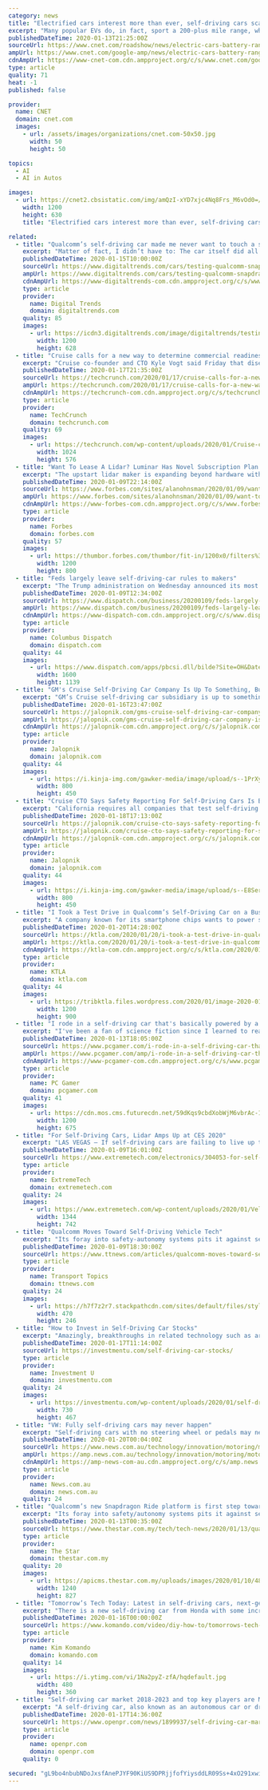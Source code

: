 ```yaml
---
category: news
title: "Electrified cars interest more than ever, self-driving cars scare, study says"
excerpt: "Many popular EVs do, in fact, sport a 200-plus mile range, which leads us to other hurdles like charging and the initial purchase price. On the flip side of things, the study also looked at self-driving cars and autonomous technology. Here, it wasn't a very rosy picture. Almost half of Americans in the survey said \"autonomous cars will be ..."
publishedDateTime: 2020-01-13T21:25:00Z
sourceUrl: https://www.cnet.com/roadshow/news/electric-cars-battery-range-self-driving-cars-safety/
ampUrl: https://www.cnet.com/google-amp/news/electric-cars-battery-range-self-driving-cars-safety/
cdnAmpUrl: https://www-cnet-com.cdn.ampproject.org/c/s/www.cnet.com/google-amp/news/electric-cars-battery-range-self-driving-cars-safety/
type: article
quality: 71
heat: -1
published: false

provider:
  name: CNET
  domain: cnet.com
  images:
    - url: /assets/images/organizations/cnet.com-50x50.jpg
      width: 50
      height: 50

topics:
  - AI
  - AI in Autos

images:
  - url: https://cnet2.cbsistatic.com/img/amQzI-xYD7xjc4Nq8Frs_M6vOd0=/2018/10/15/0d11de19-7f2c-4b3a-b33c-ceddafa9d20b/hyundai-kona-electric-ogi.jpg
    width: 1200
    height: 630
    title: "Electrified cars interest more than ever, self-driving cars scare, study says"

related:
  - title: "Qualcomm’s self-driving car made me never want to touch a steering wheel again"
    excerpt: "Matter of fact, I didn’t have to: The car itself did all of the steering. A couple of days earlier at the giant Consumer Electronics Show, Qualcomm announced a new platform for self-driving cars called Snapdragon Ride — and to showcase its powers, Qualcomm gave me a ride in an MKZ that had been tricked out with all the sensors and chips ..."
    publishedDateTime: 2020-01-15T10:00:00Z
    sourceUrl: https://www.digitaltrends.com/cars/testing-qualcomm-snapdragon-ride-self-driving-system-ces-2020/
    ampUrl: https://www.digitaltrends.com/cars/testing-qualcomm-snapdragon-ride-self-driving-system-ces-2020/?amp
    cdnAmpUrl: https://www-digitaltrends-com.cdn.ampproject.org/c/s/www.digitaltrends.com/cars/testing-qualcomm-snapdragon-ride-self-driving-system-ces-2020/?amp
    type: article
    provider:
      name: Digital Trends
      domain: digitaltrends.com
    quality: 85
    images:
      - url: https://icdn3.digitaltrends.com/image/digitaltrends/testing-qualcomm-snapdragon-ride-self-driving-system-ces-2020-2-1200x630-c-ar1.91.jpg
        width: 1200
        height: 628
  - title: "Cruise calls for a new way to determine commercial readiness of self-driving cars"
    excerpt: "Cruise co-founder and CTO Kyle Vogt said Friday that disengagement reports released annually by California regulators are not a proxy for the commercial readiness or safety of self-driving cars. Vogt, in a lengthy post on Medium, called for a new metric to determine whether an autonomous vehicle is ready for commercial deployment. The post ..."
    publishedDateTime: 2020-01-17T21:35:00Z
    sourceUrl: https://techcrunch.com/2020/01/17/cruise-calls-for-a-new-way-to-determine-commercial-readiness-of-self-driving-cars/
    ampUrl: https://techcrunch.com/2020/01/17/cruise-calls-for-a-new-way-to-determine-commercial-readiness-of-self-driving-cars/amp/
    cdnAmpUrl: https://techcrunch-com.cdn.ampproject.org/c/s/techcrunch.com/2020/01/17/cruise-calls-for-a-new-way-to-determine-commercial-readiness-of-self-driving-cars/amp/
    type: article
    provider:
      name: TechCrunch
      domain: techcrunch.com
    quality: 69
    images:
      - url: https://techcrunch.com/wp-content/uploads/2020/01/Cruise-car-in-Hayes-Valley-San-Francisco.jpg?w=1024
        width: 1024
        height: 576
  - title: "Want To Lease A Lidar? Luminar Has Novel Subscription Plan For Its New Self-Driving Car Perception System"
    excerpt: "The upstart lidar maker is expanding beyond hardware with the addition of much-needed commercial software and a computing system that makes its technology plug-and-play capable for autonomous vehicle developers."
    publishedDateTime: 2020-01-09T22:14:00Z
    sourceUrl: https://www.forbes.com/sites/alanohnsman/2020/01/09/want-to-lease-a-lidar-luminar-has-novel-subscription-plan-for-its-new-self-driving-car-perception-system/
    ampUrl: https://www.forbes.com/sites/alanohnsman/2020/01/09/want-to-lease-a-lidar-luminar-has-novel-subscription-plan-for-its-new-self-driving-car-perception-system/amp/
    cdnAmpUrl: https://www-forbes-com.cdn.ampproject.org/c/s/www.forbes.com/sites/alanohnsman/2020/01/09/want-to-lease-a-lidar-luminar-has-novel-subscription-plan-for-its-new-self-driving-car-perception-system/amp/
    type: article
    provider:
      name: Forbes
      domain: forbes.com
    quality: 57
    images:
      - url: https://thumbor.forbes.com/thumbor/fit-in/1200x0/filters%3Aformat%28jpg%29/https%3A%2F%2Fspecials-images.forbesimg.com%2Fimageserve%2F5e167b77888ec00007eabf94%2F0x0.jpg
        width: 1200
        height: 800
  - title: "Feds largely leave self-driving-car rules to makers"
    excerpt: "The Trump administration on Wednesday announced its most recent round of guidelines for makers of autonomous vehicles, and they still rely on the industry to police itself despite calls for specific regulations. Transportation Secretary Elaine Chao announced the proposed guidelines in a speech at the CES gadget show in Las Vegas, saying in prep ..."
    publishedDateTime: 2020-01-09T12:34:00Z
    sourceUrl: https://www.dispatch.com/business/20200109/feds-largely-leave-self-driving-car-rules-to-makers
    ampUrl: https://www.dispatch.com/business/20200109/feds-largely-leave-self-driving-car-rules-to-makers?template=ampart
    cdnAmpUrl: https://www-dispatch-com.cdn.ampproject.org/c/s/www.dispatch.com/business/20200109/feds-largely-leave-self-driving-car-rules-to-makers?template=ampart
    type: article
    provider:
      name: Columbus Dispatch
      domain: dispatch.com
    quality: 44
    images:
      - url: https://www.dispatch.com/apps/pbcsi.dll/bilde?Site=OH&Date=20200109&Category=BUSINESS&ArtNo=200108779&Ref=AR
        width: 1600
        height: 1139
  - title: "GM's Cruise Self-Driving Car Company Is Up To Something, But What?"
    excerpt: "GM’s Cruise self-driving car subsidiary is up to something. It completely wiped out its Instagram feed yesterday and replaced it with nine syncrhonized posts, each displaying a set of lat/long coordinates. Most of these locations correlate to something engineering related, but some of them are pure mysteries to me and everyone else I’ve ..."
    publishedDateTime: 2020-01-16T23:47:00Z
    sourceUrl: https://jalopnik.com/gms-cruise-self-driving-car-company-is-up-to-something-1841050024
    ampUrl: https://jalopnik.com/gms-cruise-self-driving-car-company-is-up-to-something-1841050024/amp
    cdnAmpUrl: https://jalopnik-com.cdn.ampproject.org/c/s/jalopnik.com/gms-cruise-self-driving-car-company-is-up-to-something-1841050024/amp
    type: article
    provider:
      name: Jalopnik
      domain: jalopnik.com
    quality: 44
    images:
      - url: https://i.kinja-img.com/gawker-media/image/upload/s--1PrXytma--/c_scale,f_auto,fl_progressive,q_80,w_800/mflsmhuugfa4nhvwsnwn.jpg
        width: 800
        height: 450
  - title: "Cruise CTO Says Safety Reporting For Self-Driving Cars Is Broken"
    excerpt: "California requires all companies that test self-driving cars on public roads in the state to report miles driven and the number of “disengagements,” or times a human driver takes over control. Cruise co-founder and CTO Kyle Vogt believes this reporting method is a poor metric for comparing companies, and is causing companies to test and ..."
    publishedDateTime: 2020-01-18T17:13:00Z
    sourceUrl: https://jalopnik.com/cruise-cto-says-safety-reporting-for-self-driving-cars-1841073916
    ampUrl: https://jalopnik.com/cruise-cto-says-safety-reporting-for-self-driving-cars-1841073916/amp
    cdnAmpUrl: https://jalopnik-com.cdn.ampproject.org/c/s/jalopnik.com/cruise-cto-says-safety-reporting-for-self-driving-cars-1841073916/amp
    type: article
    provider:
      name: Jalopnik
      domain: jalopnik.com
    quality: 44
    images:
      - url: https://i.kinja-img.com/gawker-media/image/upload/s--E8Ser8s1--/c_scale,f_auto,fl_progressive,q_80,w_800/ugisluglqvfjuwou1zyt.jpg
        width: 800
        height: 450
  - title: "I Took a Test Drive in Qualcomm’s Self-Driving Car on a Busy Freeway"
    excerpt: "A company known for its smartphone chips wants to power self-driving cars! We’re taking a test drive in their experimental vehicle! Qualcomm is a San Diego based company best known for it’s smartphone chips! Now they want want to be the brains behind self driving cars, too. When you think self-driving cars, you might think Tesla ..."
    publishedDateTime: 2020-01-20T14:28:00Z
    sourceUrl: https://ktla.com/2020/01/20/i-took-a-test-drive-in-qualcomms-self-driving-car-on-a-busy-freeway/
    ampUrl: https://ktla.com/2020/01/20/i-took-a-test-drive-in-qualcomms-self-driving-car-on-a-busy-freeway/amp/
    cdnAmpUrl: https://ktla-com.cdn.ampproject.org/c/s/ktla.com/2020/01/20/i-took-a-test-drive-in-qualcomms-self-driving-car-on-a-busy-freeway/amp/
    type: article
    provider:
      name: KTLA
      domain: ktla.com
    quality: 44
    images:
      - url: https://tribktla.files.wordpress.com/2020/01/image-2020-01-20-055529.jpg?quality=85&strip=all&w=1200
        width: 1200
        height: 900
  - title: "I rode in a self-driving car that's basically powered by a high-end gaming PC"
    excerpt: "I've been a fan of science fiction since I learned to read. I grew up tearing through Heinlein, Asimov, Herbert, and many other authors, and for decades I've been looking forward to taking a ride in a fully autonomous self-driving vehicle. Now, it's finally happened—probably 10 years later than I originally expected in my youthful ignorance ..."
    publishedDateTime: 2020-01-13T18:05:00Z
    sourceUrl: https://www.pcgamer.com/i-rode-in-a-self-driving-car-thats-basically-powered-by-a-high-end-gaming-pc/
    ampUrl: https://www.pcgamer.com/amp/i-rode-in-a-self-driving-car-thats-basically-powered-by-a-high-end-gaming-pc/
    cdnAmpUrl: https://www-pcgamer-com.cdn.ampproject.org/c/s/www.pcgamer.com/amp/i-rode-in-a-self-driving-car-thats-basically-powered-by-a-high-end-gaming-pc/
    type: article
    provider:
      name: PC Gamer
      domain: pcgamer.com
    quality: 41
    images:
      - url: https://cdn.mos.cms.futurecdn.net/59dKqs9cbdXobWjM6vbrAc-1200-80.jpg
        width: 1200
        height: 675
  - title: "For Self-Driving Cars, Lidar Amps Up at CES 2020"
    excerpt: "LAS VEGAS – If self-driving cars are failing to live up to their initial hype, it isn’t for lack of investment in lidar, which is broadly agreed to be a key sensor technology needed for their eventual success. With Bosch’s recent announcement that it’s making lidar sensors for autonomous cars, it seems like the list of auto-related ..."
    publishedDateTime: 2020-01-09T16:01:00Z
    sourceUrl: https://www.extremetech.com/electronics/304053-for-self-driving-cars-lidar-amps-up-at-ces-2020
    type: article
    provider:
      name: ExtremeTech
      domain: extremetech.com
    quality: 24
    images:
      - url: https://www.extremetech.com/wp-content/uploads/2020/01/Velodyne-Lidars.jpg
        width: 1344
        height: 742
  - title: "Qualcomm Moves Toward Self-Driving Vehicle Tech"
    excerpt: "Its foray into safety-autonomy systems pits it against several large rivals, including Google-parent Alphabet-Waymo and Intel-Mobileye. In addition, Tesla and other automakers have their own in-house initiatives. Ford bought artificial intelligence start-up Argo for $1 billion to bolster its autonomous driving work. GM acquired Sidecar’s ..."
    publishedDateTime: 2020-01-09T18:30:00Z
    sourceUrl: https://www.ttnews.com/articles/qualcomm-moves-toward-self-driving-vehicle-tech
    type: article
    provider:
      name: Transport Topics
      domain: ttnews.com
    quality: 24
    images:
      - url: https://h7f7z2r7.stackpathcdn.com/sites/default/files/styles/470x246_with_tt_orange_bar_overlay/public/images/articles/qualcomm2.jpg?itok=5ZO9Ahao
        width: 470
        height: 246
  - title: "How to Invest in Self-Driving Car Stocks"
    excerpt: "Amazingly, breakthroughs in related technology such as artificial intelligence and the internet of things make autonomous vehicles a reality. Or at least, they will be much more of a reality in very short order. Let’s break down further what, exactly, goes into driverless car technology. The task of autonomous driving is accomplished with a ..."
    publishedDateTime: 2020-01-17T11:14:00Z
    sourceUrl: https://investmentu.com/self-driving-car-stocks/
    type: article
    provider:
      name: Investment U
      domain: investmentu.com
    quality: 24
    images:
      - url: https://investmentu.com/wp-content/uploads/2020/01/self-driving-car-stocks.jpg
        width: 730
        height: 467
  - title: "VW: Fully self-driving cars may never happen"
    excerpt: "Self-driving cars with no steering wheel or pedals may never become a reality according to a Volkswagen executive leading the brand’s push for autonomous vehicles. Like most manufacturers, VW grades self-driving capabilities on a scale from one to five. Level one represents basic driver aids such as active cruise control or lane keeping ..."
    publishedDateTime: 2020-01-20T00:04:00Z
    sourceUrl: https://www.news.com.au/technology/innovation/motoring/motoring-news/vw-fully-selfdriving-cars-may-never-happen/news-story/809782ee9b7d99153ee450f8c580203b
    ampUrl: https://amp.news.com.au/technology/innovation/motoring/motoring-news/vw-fully-selfdriving-cars-may-never-happen/news-story/809782ee9b7d99153ee450f8c580203b
    cdnAmpUrl: https://amp-news-com-au.cdn.ampproject.org/c/s/amp.news.com.au/technology/innovation/motoring/motoring-news/vw-fully-selfdriving-cars-may-never-happen/news-story/809782ee9b7d99153ee450f8c580203b
    type: article
    provider:
      name: News.com.au
      domain: news.com.au
    quality: 24
  - title: "Qualcomm’s new Snapdragon Ride platform is first step toward self-driving cars"
    excerpt: "Its foray into safety/autonomy systems pits it against several large rivals, including Google-parent Alphabet-Waymo and Intel-Mobileye. In addition, Telsa and other automakers have their own in-house initiatives. Ford bought artificial intelligence startup Argo for US$1bil (RM4.07bil) to bolster its autonomous driving work. GM acquired Sidecar ..."
    publishedDateTime: 2020-01-13T00:35:00Z
    sourceUrl: https://www.thestar.com.my/tech/tech-news/2020/01/13/qualcomms-new-snapdragon-ride-platform-is-first-step-toward-self-driving-cars
    type: article
    provider:
      name: The Star
      domain: thestar.com.my
    quality: 20
    images:
      - url: https://apicms.thestar.com.my/uploads/images/2020/01/10/485282.jpg
        width: 1240
        height: 827
  - title: "Tomorrow’s Tech Today: Latest in self-driving cars, next-gen HUD for your car, X-ray vision"
    excerpt: "There is a new self-driving car from Honda with some incredible new features. Plus, a heads-up display in your windshield that can do shocking and dangerous things. And giving doctors X-ray specs."
    publishedDateTime: 2020-01-16T00:00:00Z
    sourceUrl: https://www.komando.com/video/diy-how-to/tomorrows-tech-today-latest-in-self-driving-cars-next-gen-hud-for-your-car-x-ray-vision/702102/
    type: article
    provider:
      name: Kim Komando
      domain: komando.com
    quality: 14
    images:
      - url: https://i.ytimg.com/vi/1Na2pyZ-zfA/hqdefault.jpg
        width: 480
        height: 360
  - title: "Self-driving car market 2018-2023 and top key players are Microsoft, Apple, IBM, Cisco"
    excerpt: "A self-driving car, also known as an autonomous car or driverless car, is a vehicle that uses a combination of sensors, cameras, radars and artificial intelligence (AI), to travel between destinations without the need of any human effort. To qualify as fully autonomous, a vehicle must be able to navigate without human intervention, to a ..."
    publishedDateTime: 2020-01-17T14:36:00Z
    sourceUrl: https://www.openpr.com/news/1899937/self-driving-car-market-2018-2023-and-top-key-players
    type: article
    provider:
      name: openpr.com
      domain: openpr.com
    quality: 0

secured: "gL9bo4nbubNDoJxsfAnePJYF90KiUS9DPRjjfofYiysddLR09Ss+4xO291xwisYg4XVvCikX0q6PB18YJUkHb5utgNCG+4/pjyWFDXw/PukHKXJnfwvuq1Vr9uCz6DQuuwQAaOONjrnt5Y0+lT2QrFhOL0jLW78NaIbtDZ+3nh0ONTjLT5p5lqCrc2+GXWhW0zjd/AxnzoBItw4+da6rFNc/tqyJHPJ/WQmRg0wdayTu1734ATjyDnpUR2EiiVRE4VUjH6n3qvXFi+X+IZMLaLSwwguSMWFEWyKWksqiqmD5C+IOZ/5QNVpZnf2vTmQ2EksTiW0ttzOgcADO7LmCbhDr3cpuWwNR9iCzSodZX4lUPPjrD8IJUOOUqkEDPBB6mzw9IroYq5Tx6jZR8vJsKwHEKtYGZaK5Lo0AyB/Z74daz6HjQjgASEw/toorJ5Gh5H+OWQuVIDo83PyZ8a6stw==;dI8O+kjy72k7MxBoZSp24g=="
---
```



